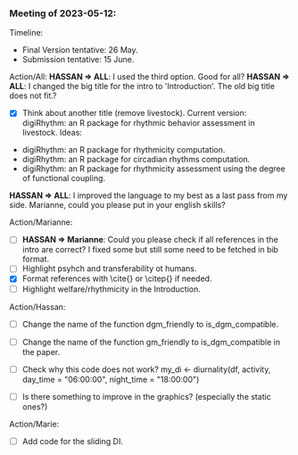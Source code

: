 ### Meeting of 2023-05-12:

Timeline:
  * Final Version tentative: 26 May.
  * Submission tentative: 15 June.

Action/All:
**HASSAN => ALL**: I used the third option. Good for all?
**HASSAN => ALL**: I changed the big title for the intro to 'Introduction'. The old big title does not fit.?

- [x] Think about another title (remove livestock).
Current version: digiRhythm: an R package for rhythmic behavior assessment in livestock.
Ideas:
- digiRhythm: an R package for rhythmicity computation.
- digiRhythm: an R package for circadian rhythms computation.
- digiRhythm: an R package for rhythmicity assessment using the degree of functional coupling.

**HASSAN => ALL**: I improved the language to my best as a last pass from my side. Marianne, could you please put in your english skills?


Action/Marianne:
- [ ] **HASSAN => Marianne**: Could you please check if all references in the intro are correct? I fixed some but still some need to be fetched in bib format.
- [ ] Highlight psyhch and transferability ot humans.
- [x] Format references with \cite{} or \citep{} if needed.
- [ ] Highlight welfare/rhythmicity in the Introduction.

Action/Hassan:
- [ ] Change the name of the function dgm_friendly to is_dgm_compatible.
- [ ] Change the name of the function gm_friendly to is_dgm_compatible in the paper.
- [ ] Check why this code does not work?
my_di <- diurnality(df, activity, day_time = "06:00:00", night_time = "18:00:00")
- [ ] Is there something to improve in the graphics? (especially the static ones?)



Action/Marie:
- [ ] Add code for the sliding DI.

